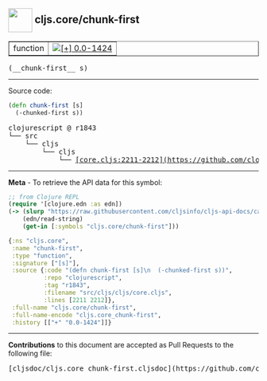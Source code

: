 ## <img width="48px" valign="middle" src="http://i.imgur.com/Hi20huC.png"> cljs.core/chunk-first

 <table border="1">
<tr>

<td>function</td>
<td><a href="https://github.com/cljsinfo/cljs-api-docs/tree/0.0-1424"><img valign="middle" alt="[+] 0.0-1424" src="https://img.shields.io/badge/+-0.0--1424-lightgrey.svg"></a> </td>
</tr>
</table>

 <samp>
(__chunk-first__ s)<br>
</samp>

---





Source code:

```clj
(defn chunk-first [s]
  (-chunked-first s))
```

 <pre>
clojurescript @ r1843
└── src
    └── cljs
        └── cljs
            └── <ins>[core.cljs:2211-2212](https://github.com/clojure/clojurescript/blob/r1843/src/cljs/cljs/core.cljs#L2211-L2212)</ins>
</pre>


---

__Meta__ - To retrieve the API data for this symbol:

```clj
;; from Clojure REPL
(require '[clojure.edn :as edn])
(-> (slurp "https://raw.githubusercontent.com/cljsinfo/cljs-api-docs/catalog/cljs-api.edn")
    (edn/read-string)
    (get-in [:symbols "cljs.core/chunk-first"]))
```

```clj
{:ns "cljs.core",
 :name "chunk-first",
 :type "function",
 :signature ["[s]"],
 :source {:code "(defn chunk-first [s]\n  (-chunked-first s))",
          :repo "clojurescript",
          :tag "r1843",
          :filename "src/cljs/cljs/core.cljs",
          :lines [2211 2212]},
 :full-name "cljs.core/chunk-first",
 :full-name-encode "cljs.core_chunk-first",
 :history [["+" "0.0-1424"]]}

```

---

__Contributions__ to this document are accepted as Pull Requests to the following file:

 <pre>
[cljsdoc/cljs.core_chunk-first.cljsdoc](https://github.com/cljsinfo/cljs-api-docs/blob/master/cljsdoc/cljs.core_chunk-first.cljsdoc)
</pre>

